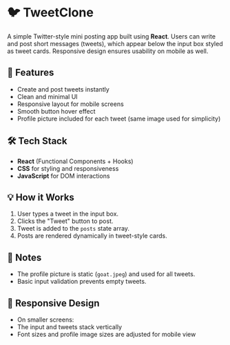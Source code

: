 # 🐦 TweetClone

A simple Twitter-style mini posting app built using **React**. Users can write and post short messages (tweets), which appear below the input box styled as tweet cards. Responsive design ensures usability on mobile as well.

## 🚀 Features

- Create and post tweets instantly
- Clean and minimal UI
- Responsive layout for mobile screens
- Smooth button hover effect
- Profile picture included for each tweet (same image used for simplicity)

## 🛠️ Tech Stack

- **React** (Functional Components + Hooks)
- **CSS** for styling and responsiveness
- **JavaScript** for DOM interactions

## 💡 How it Works

1. User types a tweet in the input box.
2. Clicks the "Tweet" button to post.
3. Tweet is added to the `posts` state array.
4. Posts are rendered dynamically in tweet-style cards.

## 📝 Notes

- The profile picture is static (`goat.jpeg`) and used for all tweets.
- Basic input validation prevents empty tweets.

## 📱 Responsive Design

- On smaller screens:
- The input and tweets stack vertically
- Font sizes and profile image sizes are adjusted for mobile view
